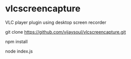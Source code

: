 # vlcscreencapture

VLC player plugin using desktop screen recorder

git clone https://github.com/vijaysoul/vlcscreencapture.git

npm install

node index.js
